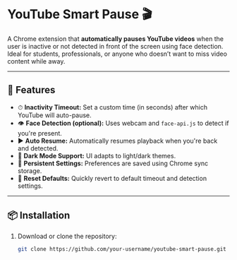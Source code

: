 # YouTube Smart Pause 🎬

A Chrome extension that **automatically pauses YouTube videos** when the user is inactive or not detected in front of the screen using face detection.  
Ideal for students, professionals, or anyone who doesn’t want to miss video content while away.

---

## 🚀 Features

- ⏱ **Inactivity Timeout:** Set a custom time (in seconds) after which YouTube will auto-pause.
- 👁️ **Face Detection (optional):** Uses webcam and `face-api.js` to detect if you're present.
- ▶️ **Auto Resume:** Automatically resumes playback when you're back and detected.
- 🌙 **Dark Mode Support:** UI adapts to light/dark themes.
- 💾 **Persistent Settings:** Preferences are saved using Chrome sync storage.
- 🔄 **Reset Defaults:** Quickly revert to default timeout and detection settings.

---

## 📦 Installation

1. Download or clone the repository:
   ```bash
   git clone https://github.com/your-username/youtube-smart-pause.git
